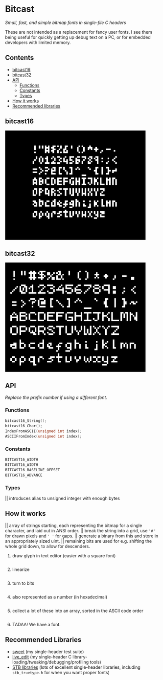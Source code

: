 # Bitcast
 _Small, fast, and simple bitmap fonts in single-file C headers_

These are not intended as a replacement for fancy user fonts.
I see them being useful for quickly getting up debug text on a PC, or for embedded developers with limited memory.

## Contents
- [bitcast16](#bitcast16)
- [bitcast32](#bitcast32)
- [API](#api)
	- [Functions](#functions)
	- [Constants](#constants)
	- [Types](#types)
- [How it works](#how-it-works)
- [Recommended libraries](#recommended-libraries)

## bitcast16
![bitcast16 glyphs](img/bitcast16.png)

## bitcast32
![bitcast32 glyphs](img/bitcast32.png)

## API
_Replace the prefix number if using a different font._

### Functions
``` c
bitcast16_String();
bitcast16_Char();
IndexFromASCII(unsigned int index);
ASCIIFromIndex(unsigned int index);
```

### Constants
``` c
BITCAST16_WIDTH
BITCAST16_WIDTH
BITCAST16_BASELINE_OFFSET
BITCAST16_ADVANCE
```

### Types
|| introduces alias to unsigned integer with enough bytes

## How it works 
|| array of strings starting, each representing the bitmap for a single character, and laid out in ANSI order.
|| break the string into a grid, use `'#'` for drawn pixels and `' '` for gaps.
|| generate a binary from this and store in an appropriately sized uint.
|| remaining bits are used for e.g. shifting the whole grid down, to allow for descenders.

1) draw glyph in text editor (easier with a square font)
```
```
2) linearize
```
```
3) turn to bits
```
```
4) also represented as a number (in hexadecimal)
```
```
5) collect a lot of these into an array, sorted in the ASCII code order
```
```
6) TADAA! We have a font.

## Recommended Libraries
- [sweet](https://github.com/azmr/sweet) (my single-header test suite)
- [live_edit](https://github.com/azmr/live_edit) (my single-header C library-loading/tweaking/debugging/profiling tools)
- [STB libraries](https://github.com/nothings/stb) (lots of excellent single-header libraries, including `stb_truetype.h` for when you want proper fonts)
